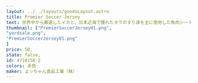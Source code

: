 ```yaml
---
layout: ../../layouts/goodsLayout.astro
title: Premier Soccer Jersey
text: 世界中から厳選したイカと、日本近海で獲れたタラのすり身を主に使用した魚肉シートを食べやすい一口サイズにカットし、秘伝の調味でさっぱりとした酢味に仕上げました。
thumbnail: ["PremierSoccerJersey01.png",
"yardsale.png",
"PremierSoccerJersey01.png"
]
price: 50,
state: false,
id: 4710158-2
colors: 赤色
maker: よっちゃん食品工業（株）
---
```

